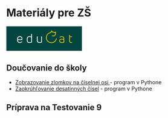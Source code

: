 # Materiály pre ZŠ

<img src="../loga/educat_zelene.png" width="200">

## Doučovanie do školy

* [Zobrazovanie zlomkov na číselnej osi ](dds/zlomky.py) - program v Pythone
* [Zaokrúhľovanie desatinných čísel](dds/zaokruhlovanie.py) - program v Pythone

## Príprava na Testovanie 9
